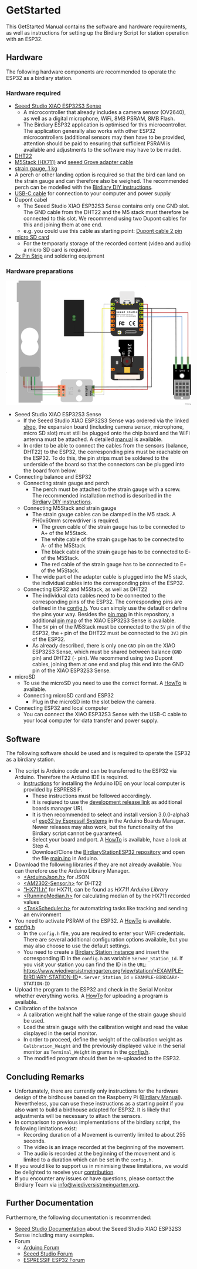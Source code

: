 # GetStarted 

This GetStarted Manual contains the software and hardware requirements, as well as instructions for setting up the Birdiary Script for station operation with an ESP32. 

## Hardware 
The following hardware components are recommended to operate the ESP32 as a birdiary station. 

### Hardware required
- [Seeed Studio XIAO ESP32S3 Sense](https://www.seeedstudio.com/XIAO-ESP32S3-Sense-p-5639.html)
    -  A microcontroller that already includes a camera sensor (OV2640), as well as a digital microphone, WiFi, 8MB PSRAM, 8MB Flash.
    -  The Birdiary ESP32 application is optimised for this microcontroller. The application generally also works with other ESP32 microcontrollers (additional sensors may then have to be provided, attention should be paid to ensuring that sufficient PSRAM is available and adjustments to the software may have to be made).
- [DHT22](https://www.berrybase.de/dht22-digitaler-temperatur-und-luftfeuchtessensor-mit-breakout-board-jumperkabeln-f-f)
- [M5Stack (HX711)](https://www.berrybase.de/m5stack-mini-wiegeeinheit-hx711-waegezellen-verstaerker) and [seeed Grove adapter cable](https://www.berrybase.de/seeed-grove-adapterkabel-4-pin-dupont-female-4-pin-grove-stecker-5er-pack)
- [strain gauge, 1 kg](https://www.berrybase.de/dehnungsmessstreifen-waegezelle-1kg)
- A perch or other landing option is required so that the bird can land on the strain gauge and can therefore also be weighed. The recommended perch can be modelled with the [Birdiary DIY instructions](https://docs.google.com/document/d/1ItowLull5JF3irzGtbR-fCmgelG3B7DSaU1prOeQXA4/edit#heading=h.vr18r8juhbra). 
- [USB-C cable](https://www.berrybase.de/usb-c-3.1-generation-1-kabel-c-stecker-c-stecker-schwarz) for connection to your computer and power supply 
- Dupont cabel 
    - The Seeed Studio XIAO ESP32S3 Sense contains only one GND slot. The GND cable from the DHT22 and the M5 stack must therefore be connected to this slot. We recommend using two Dupont cables for this and joining them at one end. 
    - e.g. you could use this cable as starting point: [Dupont cable 2 pin](https://www.berrybase.de/kabel-mit-dupont-steckverbinder-awg26-35cm-2-pin)
- [micro SD card](https://www.berrybase.de/sandisk-extreme-micro-sdhc-a1-uhs-i-u3-speicherkarte-adapter-32gb)
    - For the temporarly storage of the recorded content (video and audio) a micro SD card is required. 
- [2x Pin Strip](https://www.berrybase.de/stiftleiste-1x-7-polig-rm-2-54-gerade) and soldering equipment 

### Hardware preparations 
![Pin Map XIAO ESP32S3 (Sense) Birdiary Station](/PinMap.png "Pin Map XIAO ESP32S3 (Sense) Birdiary Station")

- Seeed Studio XIAO ESP32S3 Sense 
    - If the Seeed Studio XIAO ESP32S3 Sense was ordered via the linked [shop](https://www.seeedstudio.com/XIAO-ESP32S3-Sense-p-5639.html), the expansion board (including camera sensor, microphone, micro SD slot) must still be plugged onto the chip board and the WiFi antenna must be attached. A detailed [manual](https://wiki.seeedstudio.com/xiao_esp32s3_getting_started/#hardware-preparation) is available. 
    - In order to be able to connect the cables from the sensors (balance, DHT22) to the ESP32, the corresponding pins must be reachable on the ESP32. To do this, the pin strips must be soldered to the underside of the board so that the connectors can be plugged into the board from below. 
- Connecting balance and ESP32 
    - Connecting strain gauge and perch 
        - The perch must be attached to the strain gauge with a screw. The recommended installation method is described in the [Birdiary DIY instructions](https://docs.google.com/document/d/1ItowLull5JF3irzGtbR-fCmgelG3B7DSaU1prOeQXA4/edit#heading=h.r44s1od4mln0).
    - Connecting M5Stack and strain gauge 
        - The strain gauge cables can be clamped in the M5 stack. A PH0x60mm screwdriver is required. 
            - The green cable of the strain gauge has to be connected to A+ of the M5Stack. 
            - The white cable of the strain gauge has to be connected to A- of the M5Stack. 
            - The black cable of the strain gauge has to be connected to E- of the M5Stack. 
            - The red cable of the strain gauge has to be connected to E+ of the M5Stack. 
        - The wide part of the adapter cable is plugged into the M5 stack, the individual cables into the corresponding pins of the ESP32. 
    - Connecting ESP32 and M5Stack, as well as DHT22 
        - The individual data cables need to be connected to the corresponding pins of the ESP32. The corresponding pins are defined in the [config.h](/main/config.h). You can simply use the default or define the pins your way. Besides the [pin map](PinMap.png) in this repository, a additional [pin map](https://wiki.seeedstudio.com/xiao_esp32s3_getting_started/#hardware-overview) of the XIAO ESP32S3 Sense is available. 
        - The ```5V``` pin of the M5Stack must be connected to the ```5V``` pin of the ESP32, the ```+``` pin of the DHT22 must be connected to the ```3V3``` pin of the ESP32. 
        - As already described, there is only one ```GND``` pin on the XIAO ESP32S3 Sense, which must be shared between balance (```GND``` pin) and DHT22 (```-``` pin). We recommend using two Dupont cables, joining them at one end and plug this end into the GND pin of the XIAO ESP32S3 Sense.
- microSD  
    - To use the microSD you need to use the correct format. A [HowTo](https://wiki.seeedstudio.com/xiao_esp32s3_sense_filesystem/#prepare-the-microsd-card) is available. 
    - Connecting microSD card and ESP32 
        - Plug in the microSD into the slot below the camera. 
- Connecting ESP32 and local computer  
    - You can connect the XIAO ESP32S3 Sense with the USB-C cable to your local computer for data transfer and power supply. 

## Software 
The following software should be used and is required to operate the ESP32 as a birdiary station. 

- The script is Arduino code and can be transferred to the ESP32 via Arduino. Therefore the Arduino IDE is required. 
    - [Instructions](https://docs.espressif.com/projects/arduino-esp32/en/latest/installing.html) for installing the Arduino IDE on your local computer is provided by ESPRESSIF. 
        - These instructions must be followed accordingly. 
        - It is reqiured to use the [development release link](https://espressif.github.io/arduino-esp32/package_esp32_dev_index.json) as additional boards manager URL 
        - It is then recommended to select and install version 3.0.0-alpha3 of [esp32 by Espressif Systems](https://github.com/espressif/arduino-esp32) in the Arduino Boards Manager. Newer releases may also work, but the functionality of the Birdiary script cannot be guaranteed. 
        - Select your board and port. A [HowTo](https://wiki.seeedstudio.com/xiao_esp32s3_getting_started/#software-preparation) is available, have a look at Step 4.
        - Download/Clone the [BirdiaryStationESP32 repository](https://github.com/tnier01/BirdiaryStationESP32) and open the file [main.ino](/main/main.ino) in Arduino. 
- Download the following libraries if they are not already available. You can therefore use the Arduino Library Manager.  
    - [<ArduinoJson.h>](https://arduinojson.org/?utm_source=meta&utm_medium=library.properties) for JSON 
    - [<AM2302-Sensor.h>](https://github.com/hasenradball/AM2302-Sensor) for DHT22
    - ["HX711.h"](https://github.com/bogde/HX711) for HX711, can be found as *HX711 Arduino Library*
    - [<RunningMedian.h>](https://github.com/RobTillaart/RunningMedian) for calculating median of by the HX711 recorded values 
    - [<TaskScheduler.h>](https://github.com/arkhipenko/TaskScheduler) for automatizing tasks like tracking and sending an environment 
- You need to activate PSRAM of the ESP32. A [HowTo](https://wiki.seeedstudio.com/xiao_esp32s3_camera_usage/#turn-on-the-psram-option) is available.   
- [config.h](/main/config.h)
    - In the ```config.h``` file, you are required to enter your WiFi credentials. There are several additional configuration options available, but you may also choose to use the default settings. 
    - You need to create a [Birdiary Station instance](https://www.wiediversistmeingarten.org/view/createstation) and insert the corresponding ID in the ```config.h``` as variable ```Server_Station_Id```. If you visit your station you can find the ID in the ```URL```: https://www.wiediversistmeingarten.org/view/station/*EXAMPLE-BIRDIARY-STATION-ID*.
    ```Server_Station_Id``` = ```EXAMPLE-BIRDIARY-STATION-ID```
- Upload the program to the ESP32 and check in the Serial Monitor whether everything works. A [HowTo](https://wiki.seeedstudio.com/xiao_esp32s3_getting_started/#run-your-first-blink-program) for uploading a program is available. 
- Calibration of the balance 
    - A calibration weight half the value range of the strain gauge should be used.  
    - Load the strain gauge with the calibration weight and read the value displayed in the serial monitor. 
    - In order to proceed, define the weight of the calibration weight as ```Calibration_Weight``` and the previously displayed value in the serial monitor as ```Terminal_Weight``` in grams in the [config.h](/main/config.h).
    - The modified program should then be re-uploaded to the ESP32.  

## Concluding Remarks 
- Unfortunately, there are currently only instructions for the hardware design of the birdhouse based on the Raspberry Pi ([Birdiary Manual](https://docs.google.com/document/d/1ItowLull5JF3irzGtbR-fCmgelG3B7DSaU1prOeQXA4/)). Nevertheless, you can use these instructions as a starting point if you also want to build a birdhouse adapted for ESP32. It is likely that adjustments will be necessary to attach the sensors. 
- In comparison to previous implementations of the birdiary script, the following limitations exist: 
    - Recording duration of a Movement is currently limited to about 255 seconds.
    - The video is an image recorded at the beginning of the movement.
    - The audio is recorded at the beginning of the movement and is limited to a duration which can be set in the ```config.h```. 
- If you would like to support us in minimising these limitations, we would be delighted to receive your [contribution](https://github.com/tnier01/BirdiaryStationESP32/tree/main?tab=readme-ov-file#suggest-feature). 
- If you encounter any issues or have questions, please contact the Birdiary Team via [info@wiediversistmeingarten.org](mailto:info@wiediversistmeingarten.org). 

## Further Documentation 
Furthermore, the following documentation is recommended: 

- [Seeed Studio Documentation](https://wiki.seeedstudio.com/xiao_esp32s3_getting_started/) about the Seeed Studio XIAO ESP32S3 Sense including many examples. 
- Forum 
    - [Arduino Forum](https://forum.arduino.cc/)
    - [Seeed Studio Forum](https://forum.seeedstudio.com/)
    - [ESPRESSIF ESP32 Forum](https://www.esp32.com/viewforum.php?f=19&sid=1b42a5d2c46c207feea2ee31573ec992)
